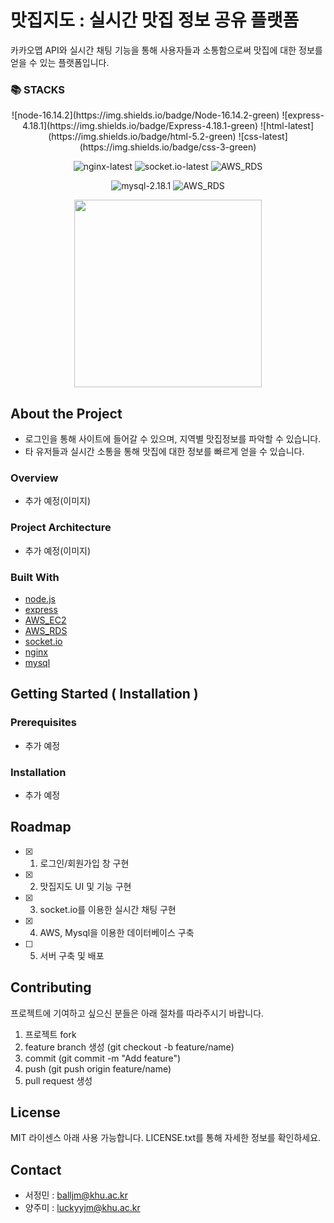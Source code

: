 # 맛집지도 : 실시간 맛집 정보 공유 플랫폼
카카오맵 API와 실시간 채팅 기능을 통해 사용자들과 소통함으로써 맛집에 대한 정보를 얻을 수 있는 플랫폼입니다.

### 📚 STACKS
<div align="center">
![node-16.14.2](https://img.shields.io/badge/Node-16.14.2-green) ![express-4.18.1](https://img.shields.io/badge/Express-4.18.1-green)
![html-latest](https://img.shields.io/badge/html-5.2-green)
![css-latest](https://img.shields.io/badge/css-3-green)

![nginx-latest](https://img.shields.io/badge/nginx-latest-blue)
![socket.io-latest](https://img.shields.io/badge/socket.io-latest-blue)
![AWS_RDS](https://img.shields.io/badge/AWS_RDS-blue)
 
![mysql-2.18.1](https://img.shields.io/badge/Mysql-2.18.1-yellowgreen)
![AWS_RDS](https://img.shields.io/badge/AWS_RDS-yellowgreen)
</div>

<div align="center">
<img src="/uploads/f2c62af097272859d8f37acda908d6aa/그림1.png" width="300" height="300">
</div>



## About the Project
- 로그인을 통해 사이트에 들어갈 수 있으며, 지역별 맛집정보를 파악할 수 있습니다.
- 타 유저들과 실시간 소통을 통해 맛집에 대한 정보를 빠르게 얻을 수 있습니다.

### Overview
- 추가 예정(이미지)

### Project Architecture
- 추가 예정(이미지)

### Built With
- [node.js](https://nodejs.org/ko/)
- [express](https://expressjs.com/ko/)
- [AWS_EC2](https://aws.amazon.com/ko/)
- [AWS_RDS](https://aws.amazon.com/ko/)
- [socket.io](https://socket.io/)
- [nginx](https://www.nginx.com/)
- [mysql](https://www.mysql.com/)

## Getting Started ( Installation )
### Prerequisites
- 추가 예정

### Installation
- 추가 예정

## Roadmap
- [x] 1. 로그인/회원가입 창 구현
- [x] 2. 맛집지도 UI 및 기능 구현
- [x] 3. socket.io를 이용한 실시간 채팅 구현
- [x] 4. AWS, Mysql을 이용한 데이터베이스 구축
- [ ] 5. 서버 구축 및 배포

## Contributing
프로젝트에 기여하고 싶으신 분들은 아래 절차를 따라주시기 바랍니다.
1. 프로젝트 fork
2. feature branch 생성 (git checkout -b feature/name)
3. commit (git commit -m "Add feature")
4. push (git push origin feature/name)
5. pull request 생성

## License
MIT 라이센스 아래 사용 가능합니다. LICENSE.txt를 통해 자세한 정보를 확인하세요.

## Contact
- 서정민 : balljm@khu.ac.kr
- 양주미 : luckyyjm@khu.ac.kr